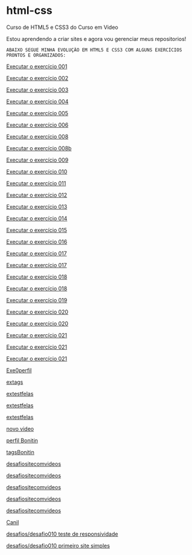 # html-css
 Curso de HTML5 e CSS3 do Curso em Video

 Estou aprendendo a criar sites e agora vou gerenciar meus repositorios!


    ABAIXO SEGUE MINHA EVOLUÇÃO EM HTML5 E CSS3 COM ALGUNS EXERCÍCIOS PRONTOS E ORGANIZADOS:



<a href="https://guijo3.github.io/html-css/exercicios/ex001/index.html">Executar o exercício 001</a>

<a href="https://guijo3.github.io/html-css/exercicios/ex002/index.html">Executar o exercício 002</a>

<a href="https://guijo3.github.io/html-css/exercicios/ex003/index.html">Executar o exercício 003</a>

<a href="https://guijo3.github.io/html-css/exercicios/ex004/index.html">Executar o exercício 004</a>

<a href="https://guijo3.github.io/html-css/exercicios/ex005/index.html">Executar o exercício 005</a>

<a href="https://guijo3.github.io/html-css/exercicios/ex006/index.html">Executar o exercício 006</a>

<a href="https://guijo3.github.io/html-css/exercicios/ex008/index.html">Executar o exercício 008</a>

<a href="https://guijo3.github.io/html-css/exercicios/ex008b/index.html">Executar o exercício 008b</a>

<a href="https://guijo3.github.io/html-css/exercicios/ex009/index.html">Executar o exercício 009</a>

<a href="https://guijo3.github.io/html-css/exercicios/ex010/index.html">Executar o exercício 010</a>

<a href="https://guijo3.github.io/html-css/exercicios/ex011/index.html">Executar o exercício 011</a>

<a href="https://guijo3.github.io/html-css/exercicios/ex012/index.html">Executar o exercício 012</a>

<a href="https://guijo3.github.io/html-css/exercicios/ex013/index.html">Executar o exercício 013</a>

<a href="https://guijo3.github.io/html-css/exercicios/ex014/index.html">Executar o exercício 014</a>

<a href="https://guijo3.github.io/html-css/exercicios/ex015/index.html">Executar o exercício 015</a>

<a href="https://guijo3.github.io/html-css/exercicios/ex016/index.html">Executar o exercício 016</a>

<a href="https://guijo3.github.io/html-css/exercicios/ex017/fonte01.html">Executar o exercício 017</a>

<a href="https://guijo3.github.io/html-css/exercicios/ex017/font02.html">Executar o exercício 017</a>

<a href="https://guijo3.github.io/html-css/exercicios/ex018/font01.html">Executar o exercício 018</a>

<a href="https://guijo3.github.io/html-css/exercicios/ex018/font02.html">Executar o exercício 018</a>

<a href="https://guijo3.github.io/html-css/exercicios/ex019/seletor01.html">Executar o exercício 019</a>

<a href="https://guijo3.github.io/html-css/exercicios/ex020/houver.html">Executar o exercício 020</a>

<a href="https://guijo3.github.io/html-css/exercicios/ex020/pseudoclasse.html">Executar o exercício 020</a>

<a href="https://guijo3.github.io/html-css/exercicios/ex021/caixa01.html">Executar o exercício 021</a>

<a href="https://guijo3.github.io/html-css/exercicios/ex021/caixa02.html">Executar o exercício 021</a>

<a href="https://guijo3.github.io/html-css/exercicios/ex021/caixa03.html">Executar o exercício 021</a>

<a href="https://guijo3.github.io/html-css/exercicios/exe0perfil/index.html">Exe0perfil</a>

<a href="https://guijo3.github.io/html-css/exercicios/extags/index.html">extags</a>

<a href="https://guijo3.github.io/html-css/exercicios/extestfelas/index.html">extestfelas</a>

<a href="https://guijo3.github.io/html-css/exercicios/extestfelas/pag002.html">extestfelas</a>

<a href="https://guijo3.github.io/html-css/exercicios/extestfelas/trux/pag003.html">extestfelas</a>

<a href="https://guijo3.github.io/html-css/exercicios/novo%20video/index.html">novo video</a>

<a href="https://guijo3.github.io/html-css/exercicios/perfilBonitin/index.html">perfil Bonitin</a>

<a href="https://guijo3.github.io/html-css/exercicios/tagsBonitin/index.html">tagsBonitin</a>

<a href="https://guijo3.github.io/html-css/exercicios/desafiositecomvideos/index.html">desafiositecomvideos</a>

<a href="https://guijo3.github.io/html-css/exercicios/desafiositecomvideos/pag002.html">desafiositecomvideos</a>

<a href="https://guijo3.github.io/html-css/exercicios/desafiositecomvideos/pag003.html">desafiositecomvideos</a>

<a href="https://guijo3.github.io/html-css/exercicios/desafiositecomvideos/pag004.html">desafiositecomvideos</a>

<a href="https://guijo3.github.io/html-css/exercicios/desafiositecomvideos/pag005.html">desafiositecomvideos</a>

<a href="https://guijo3.github.io/html-css/exercicios/Canil/index.html">Canil</a>

<a href="https://guijo3.github.io/html-css/exercicios/desafios/desafio010/testresponsividade.html">desafios/desafio010 teste de responsividade</a>

<a href="https://guijo3.github.io/html-css/exercicios/desafios/desafio010/android.html">desafios/desafio010 primeiro site simples</a>

